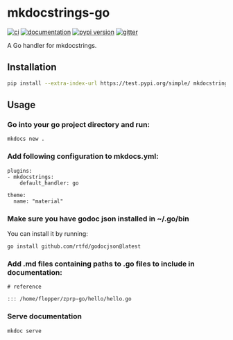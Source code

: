 # mkdocstrings-go

[![ci](https://github.com/jasiollo/mkdocstrings-go/workflows/ci/badge.svg)](https://github.com/jasiollo/mkdocstrings-go/actions?query=workflow%3Aci)
[![documentation](https://img.shields.io/badge/docs-mkdocs-708FCC.svg?style=flat)](https://jasiollo.github.io/mkdocstrings-go/)
[![pypi version](https://img.shields.io/pypi/v/mkdocstrings-go.svg)](https://pypi.org/project/mkdocstrings-go/)
[![gitter](https://badges.gitter.im/join%20chat.svg)](https://app.gitter.im/#/room/#mkdocstrings-go:gitter.im)

A Go handler for mkdocstrings.

## Installation

```bash
pip install --extra-index-url https://test.pypi.org/simple/ mkdocstrings-go-jasiollo
```

## Usage
### Go into your go project directory and run:
```
mkdocs new .
```
### Add following configuration to mkdocs.yml:
```
plugins:
- mkdocstrings:
    default_handler: go

theme:
  name: "material"
```
### Make sure you have godoc json installed in ~/.go/bin
You can install it by running:
```
go install github.com/rtfd/godocjson@latest
```

### Add .md files containing paths to .go files to include in documentation:
```
# reference

::: /home/flopper/zprp-go/hello/hello.go
```

### Serve documentation
```
mkdoc serve
```